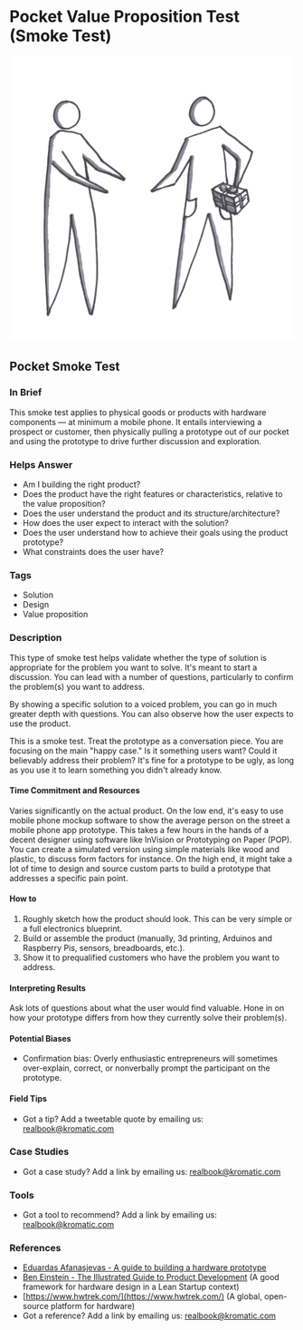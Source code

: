 # Pocket Value Proposition Test \(Smoke Test\)

![](../.gitbook/assets/illustration-pocket-smoke-test-real-startup-book.png)

## Pocket Smoke Test

### In Brief

This smoke test applies to physical goods or products with hardware components — at minimum a mobile phone. It entails interviewing a prospect or customer, then physically pulling a prototype out of our pocket and using the prototype to drive further discussion and exploration.

### Helps Answer

* Am I building the right product?
* Does the product have the right features or characteristics, relative to the value proposition?
* Does the user understand the product and its structure/architecture?
* How does the user expect to interact with the solution?
* Does the user understand how to achieve their goals using the product prototype?
* What constraints does the user have? 

### Tags

* Solution
* Design
* Value proposition

### Description

This type of smoke test helps validate whether the type of solution is appropriate for the problem you want to solve. It's meant to start a discussion. You can lead with a number of questions, particularly to confirm the problem\(s\) you want to address.

By showing a specific solution to a voiced problem, you can go in much greater depth with questions. You can also observe how the user expects to use the product.

This is a smoke test. Treat the prototype as a conversation piece. You are focusing on the main "happy case." Is it something users want? Could it believably address their problem? It's fine for a prototype to be ugly, as long as you use it to learn something you didn't already know.

#### Time Commitment and Resources

Varies significantly on the actual product. On the low end, it's easy to use mobile phone mockup software to show the average person on the street a mobile phone app prototype. This takes a few hours in the hands of a decent designer using software like InVision or Prototyping on Paper \(POP\). You can create a simulated version using simple materials like wood and plastic, to discuss form factors for instance. On the high end, it might take a lot of time to design and source custom parts to build a prototype that addresses a specific pain point.

#### How to

1. Roughly sketch how the product should look. This can be very simple or a full electronics blueprint. 
2. Build or assemble the product \(manually, 3d printing, Arduinos and Raspberry Pis, sensors, breadboards, etc.\).
3. Show it to prequalified customers who have the problem you want to address.

#### Interpreting Results

Ask lots of questions about what the user would find valuable. Hone in on how your prototype differs from how they currently solve their problem\(s\).

#### Potential Biases

* Confirmation bias: Overly enthusiastic entrepreneurs will sometimes over-explain, correct, or nonverbally prompt the participant on the prototype.

#### Field Tips

* Got a tip? Add a tweetable quote by emailing us: [realbook@kromatic.com](mailto:realbook@kromatic.com)

### Case Studies

* Got a case study? Add a link by emailing us: [realbook@kromatic.com](mailto:realbook@kromatic.com) 

### Tools

* Got a tool to recommend? Add a link by emailing us: [realbook@kromatic.com](mailto:realbook@kromatic.com)

### References

* [Eduardas Afanasjevas - A guide to building a hardware prototype ](https://medium.com/london-tech-startups/a-guide-to-building-a-hardware-prototype-df449e002f06#.v1huqveix)
* [Ben Einstein - The Illustrated Guide to Product Development](https://blog.bolt.io/the-illustrated-guide-to-product-development-part-2-design-ab69efb8084a#.opf01fro8) \(A good framework for hardware design in a Lean Startup context\)
* [https://www.hwtrek.com/](https://www.hwtrek.com/) \(A global, open-source platform for hardware\)
* Got a reference? Add a link by emailing us: [realbook@kromatic.com](https://github.com/trikro/the-real-startup-book/tree/6a17bc36666863334ffdefad4f2a9abf3e12ce13/part4-evaluative_market_experiment/realbook@kromatic.com)



